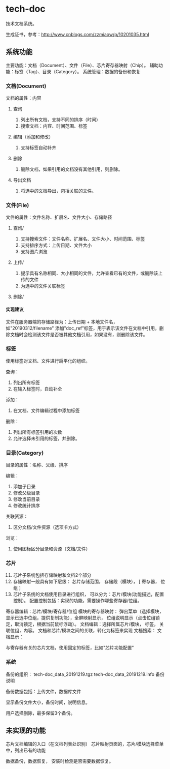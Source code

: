 # tech-doc
技术文档系统。

生成证书，参考：http://www.cnblogs.com/zzmiaow/p/10201035.html

## 系统功能
主要功能：文档（Document）、文件（File）、芯片寄存器映射（Chip）。 
辅助功能：标签（Tag）、目录（Category）。
系统管理：数据的备份和恢复

### 文档(Document)
文档的属性：内容

1. 查询
    1. 列出所有文档，支持不同的排序（时间）
    2. 搜索文档：内容、时间范围、标签

2. 编辑（添加和修改）
    1. 支持标签自动补齐

3. 删除
    1. 删除文档，如果引用的文档没有其他引用，则删除。

4. 导出文档
    1. 将选中的文档导出，包括关联的文件。


### 文件(File)
文件的属性：文件名称、扩展名、文件大小、存储路径

1. 查询/
    1. 支持搜索文件：文件名称、扩展名、文件大小、时间范围、标签
    2. 支持排序方式：上传日期、文件大小
    3. 支持图片浏览

2. 上传/
    1. 提示具有名称相同、大小相同的文件，允许查看已有的文件，或删除该上传的文件
    2. 为选中的文件关联标签

3. 删除/

#### 实现建议
文件在服务器端的存储路径为：上传日期 + 本地文件名， 如"20190312/filename"
添加"doc_ref"标签，用于表示该文件在文档中引用，删除文档时会检测该文件是否被其他文档引用，如果没有，则删除该文件。


### 标签
使用标签对文档、文件进行扁平化的组织。

查询：
1. 列出所有标签
2. 在输入标签时，自动补全

添加：
1. 在文档、文件编辑过程中添加标签

删除：
1. 列出所有标签引用的次数
2. 允许选择未引用的标签，并删除。


### 目录(Category)
目录的属性：名称、父级、排序

编辑：
1. 添加子目录
2. 修改父级目录
3. 修改当前目录
4. 修改统计排序

关联资源：
1. 区分文档/文件资源（选项卡方式）

浏览：
1. 使用图标区分目录和资源（文档/文件）



### 芯片
11. 芯片子系统包括存储映射和文档2个部分
12. 存储映射一般具有如下层级： 芯片存储范围， 存储段（模块）， [ 寄存器， 位组 ] 
13. 芯片子系统的文档使用目录进行组织， 可以分为：芯片/模块(功能描述，配置控制)。
配置控制包括：实现的功能，需要操作哪些寄存器/位组。

寄存器编辑：芯片/模块/寄存器/位组
模块的寄存器映射： 弹出菜单（选择模块，显示已选中位组，提供复制功能），全屏映射显示， 位组说明显示（点击位组锁定，取消锁定，根据当前鼠标浮动）。
文档编辑：选择所属芯片/模块， 标签， 关联位组，内容。
         文档和芯片/模块之间的关联，转化为标签来实现
文档搜索：
文档显示：

与寄存器有关的芯片文档，使用固定的标签，比如"芯片功能配置"


### 系统

备份的组织：
tech-doc_data_20191219.tgz
tech-doc_data_20191219.info   备份说明

备份数据包括：上传文件，数据库文件

显示备份文件大小，备份时间，说明信息。

用户选择删除，最多保留3个备份。


## 未实现的功能
芯片文档编辑的入口（在文档列表处识别）
芯片映射页面的，芯片/模块选择菜单中，列出已有的功能

数据备份，数据恢复， 安装时检测是否需要数据恢复。

